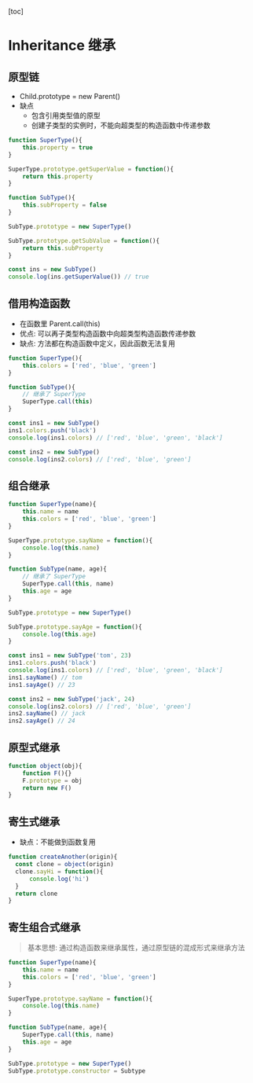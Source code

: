 [toc]

# Inheritance 继承

## 原型链

-   Child.prototype = new Parent()
-   缺点
    -   包含引用类型值的原型
    -   创建子类型的实例时，不能向超类型的构造函数中传递参数

```JavaScript
function SuperType(){
    this.property = true
}

SuperType.prototype.getSuperValue = function(){
    return this.property
}

function SubType(){
    this.subProperty = false
}

SubType.prototype = new SuperType()

SubType.prototype.getSubValue = function(){
    return this.subProperty
}

const ins = new SubType()
console.log(ins.getSuperValue()) // true

```

## 借用构造函数

-   在函数里 Parent.call(this)
-   优点: 可以再子类型构造函数中向超类型构造函数传递参数
-   缺点: 方法都在构造函数中定义，因此函数无法复用

```JavaScript
function SuperType(){
    this.colors = ['red', 'blue', 'green']
}

function SubType(){
    // 继承了 SuperType
    SuperType.call(this)
}

const ins1 = new SubType()
ins1.colors.push('black')
console.log(ins1.colors) // ['red', 'blue', 'green', 'black']

const ins2 = new SubType()
console.log(ins2.colors) // ['red', 'blue', 'green']

```

## 组合继承

```JavaScript
function SuperType(name){
    this.name = name
    this.colors = ['red', 'blue', 'green']
}

SuperType.prototype.sayName = function(){
    console.log(this.name)
}

function SubType(name, age){
    // 继承了 SuperType
    SuperType.call(this, name)
    this.age = age
}

SubType.prototype = new SuperType()

SubType.prototype.sayAge = function(){
    console.log(this.age)
}

const ins1 = new SubType('tom', 23)
ins1.colors.push('black')
console.log(ins1.colors) // ['red', 'blue', 'green', 'black']
ins1.sayName() // tom
ins1.sayAge() // 23

const ins2 = new SubType('jack', 24)
console.log(ins2.colors) // ['red', 'blue', 'green']
ins2.sayName() // jack
ins2.sayAge() // 24
```

## 原型式继承

```JavaScript
function object(obj){
    function F(){}
    F.prototype = obj
    return new F()
}
```

## 寄生式继承

-   缺点：不能做到函数复用

```JavaScript
function createAnother(origin){
  const clone = object(origin)
  clone.sayHi = function(){
      console.log('hi')
  }
  return clone
}
```

## 寄生组合式继承

> 基本思想: 通过构造函数来继承属性，通过原型链的混成形式来继承方法

```JavaScript
function SuperType(name){
    this.name = name
    this.colors = ['red', 'blue', 'green']
}

SuperType.prototype.sayName = function(){
    console.log(this.name)
}

function SubType(name, age){
    SuperType.call(this, name)
    this.age = age
}

SubType.prototype = new SuperType()
SubType.prototype.constructor = Subtype
```
